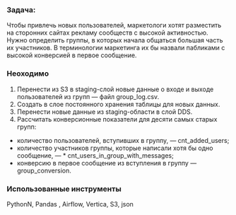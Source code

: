 ### Задача:
Чтобы привлечь новых пользователей, маркетологи хотят разместить на сторонних сайтах рекламу сообществ с высокой активностью. Нужно определить группы, в которых начала общаться большая часть их участников. В терминологии маркетинга их бы назвали пабликами с высокой конверсией в первое сообщение.

### Неоходимо

1. Перенести из S3 в staging-слой новые данные о входе и выходе пользователей из групп — файл group_log.csv.
2. Создать в слое постоянного хранения таблицы для новых данных.
3. Перенести новые данные из staging-области в слой DDS.
4. Рассчитать конверсионные показатели для десяти самых старых групп:
* количество пользователей, вступивших в группу, — cnt_added_users;
* количество участников группы, которые написали хотя бы одно сообщение, — * cnt_users_in_group_with_messages;
* конверсию в первое сообщение из вступления в группу — group_conversion.


### Использованные инструменты

PythonN, Pandas , Airflow, Vertica, S3, json
